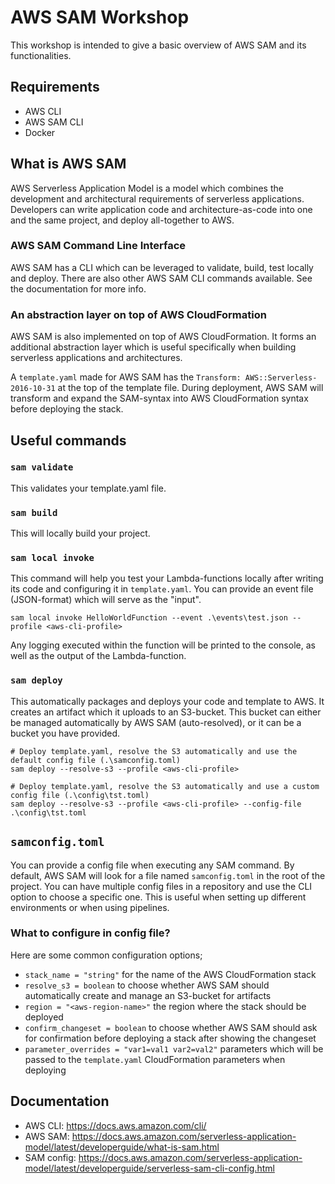 # AWS SAM Workshop
This workshop is intended to give a basic overview of AWS SAM and its functionalities.

## Requirements
- AWS CLI
- AWS SAM CLI
- Docker

## What is AWS SAM
AWS Serverless Application Model is a model which combines the development and architectural requirements of serverless applications. Developers can write application code and architecture-as-code into one and the same project, and deploy all-together to AWS.

### AWS SAM Command Line Interface
AWS SAM has a CLI which can be leveraged to validate, build, test locally and deploy. There are also other AWS SAM CLI commands available. See the documentation for more info.

### An abstraction layer on top of AWS CloudFormation
AWS SAM is also implemented on top of AWS CloudFormation. It forms an additional abstraction layer which is useful specifically when building serverless applications and architectures.

A `template.yaml` made for AWS SAM has the `Transform: AWS::Serverless-2016-10-31` at the top of the template file. During deployment, AWS SAM will transform and expand the SAM-syntax into AWS CloudFormation syntax before deploying the stack.

## Useful commands
### `sam validate`
This validates your template.yaml file.

### `sam build`
This will locally build your project.

### `sam local invoke`
This command will help you test your Lambda-functions locally after writing its code and configuring it in `template.yaml`. You can provide an event file (JSON-format) which will serve as the "input".
```
sam local invoke HelloWorldFunction --event .\events\test.json --profile <aws-cli-profile>
```
Any logging executed within the function will be printed to the console, as well as the output of the Lambda-function.

### `sam deploy`
This automatically packages and deploys your code and template to AWS. It creates an artifact which it uploads to an S3-bucket. This bucket can either be managed automatically by AWS SAM (auto-resolved), or it can be a bucket you have provided.
```
# Deploy template.yaml, resolve the S3 automatically and use the default config file (.\samconfig.toml)
sam deploy --resolve-s3 --profile <aws-cli-profile>

# Deploy template.yaml, resolve the S3 automatically and use a custom config file (.\config\tst.toml)
sam deploy --resolve-s3 --profile <aws-cli-profile> --config-file .\config\tst.toml
```

## `samconfig.toml`
You can provide a config file when executing any SAM command. By default, AWS SAM will look for a file named `samconfig.toml` in the root of the project. You can have multiple config files in a repository and use the CLI option to choose a specific one. This is useful when setting up different environments or when using pipelines.

### What to configure in config file?
Here are some common configuration options;
- `stack_name = "string"` for the name of the AWS CloudFormation stack
- `resolve_s3 = boolean` to choose whether AWS SAM should automatically create and manage an S3-bucket for artifacts
- `region = "<aws-region-name>"` the region where the stack should be deployed
- `confirm_changeset = boolean` to choose whether AWS SAM should ask for confirmation before deploying a stack after showing the changeset
- `parameter_overrides = "var1=val1 var2=val2"` parameters which will be passed to the `template.yaml` CloudFormation parameters when deploying


## Documentation
- AWS CLI: https://docs.aws.amazon.com/cli/
- AWS SAM: https://docs.aws.amazon.com/serverless-application-model/latest/developerguide/what-is-sam.html
- SAM config: https://docs.aws.amazon.com/serverless-application-model/latest/developerguide/serverless-sam-cli-config.html

